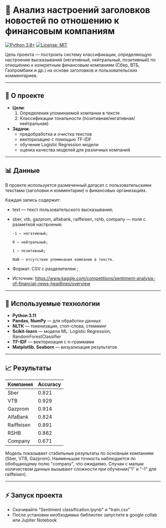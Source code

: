 # 📑 Анализ настроений заголовков новостей по отношению к финансовым компаниям

[![Python 3.8+](https://img.shields.io/badge/python-3.8+-blue.svg)](https://www.python.org/downloads/)
[![License: MIT](https://img.shields.io/badge/License-MIT-yellow.svg)](https://opensource.org/licenses/MIT)

Цель проекта — построить систему классификации, определяющую настроение высказываний (негативный, нейтральный, позитивный) по отношению к конкретным финансовым компаниям (Сбер, ВТБ, Газпромбанк и др.) на основе заголовков и пользовательских комментариев.

---
## 🎯 О проекте
- **Цели**:
  1) Определения упоминаемой компании в тексте
  2) Классификации тональности (позитивная/негативная/нейтральная)
- **Задачи**:
  - предобработка и очистка текстов
  - векторизацию с помощью TF-IDF
  - обучение Logistic Regression модели
  - оценка качества моделей для различных компаний


---
## 📊 Данные
В проекте используется размеченный датасет с пользовательскими текстами (заголовки и комментарии) о финансовых организациях.

Каждая запись содержит:

- text — текст пользовательского высказывания;

- sber, vtb, gazprom, alfabank, raiffeisen, rshb, company — поля с разметкой настроения:

      -1 — негативный;

      0 — нейтральный;

      1 — позитивный;

      NaN — отсутствие упоминания компании в тексте.

- Формат: CSV с разделителем ;
- Источник: https://www.kaggle.com/competitions/sentiment-analysis-of-financial-news-headlines/overview






---
## 🧰 Используемые технологии

- **Python 3.11**
- **Pandas**, **NumPy** — для обработки данных
- **NLTK** — токенизация, стоп-слова, стемминг
- **Scikit-learn** — модели ML: Logistic Regression, RandomForestClassifier
- **TF-IDF** — векторизация с n-граммами
- **Matplotlib**, **Seaborn** — визуализация результатов




---
## 📈 Результаты

| Компания   | Accuracy |
|------------|----------|
| Sber       | 0.821    |
| VTB        | 0.929    |
| Gazprom    | 0.914    |
| AlfaBank   | 0.824    |
| Raiffeisen | 0.891    |
| RSHB       | 0.862    |
| Company    | 0.671    |

Модель показывает стабильные результаты по основным компаниям (Sber, VTB, Gazprom). Наименьшая точность наблюдается по обобщающему полю "company", что ожидаемо. Случаи с малым количеством данных вызывают сложности при обучении("1" и "-1" для raiffeisen). 

---
## ⚡ Запуск проекта
- Скачивайте "Sentiment classification.ipynb" и "train.csv"
- После установки необходимых библиотек запустите в google collab или Jupiter Notebook
